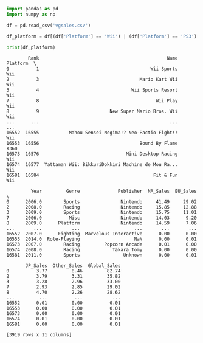 ```python
import pandas as pd
import numpy as np

df = pd.read_csv('vgsales.csv')

df_platform = df[(df['Platform'] == 'Wii') | (df['Platform'] == 'PS3') | (df['Platform'] == 'X360')]

print(df_platform)

```

            Rank                                               Name Platform  \
    0          1                                         Wii Sports      Wii   
    2          3                                     Mario Kart Wii      Wii   
    3          4                                  Wii Sports Resort      Wii   
    7          8                                           Wii Play      Wii   
    8          9                          New Super Mario Bros. Wii      Wii   
    ...      ...                                                ...      ...   
    16552  16555           Mahou Sensei Negima!? Neo-Pactio Fight!!      Wii   
    16553  16556                                     Bound By Flame     X360   
    16573  16576                                Mini Desktop Racing      Wii   
    16574  16577  Yattaman Wii: BikkuriDokkiri Machine de Mou Ra...      Wii   
    16581  16584                                          Fit & Fun      Wii   
    
             Year         Genre              Publisher  NA_Sales  EU_Sales  \
    0      2006.0        Sports               Nintendo     41.49     29.02   
    2      2008.0        Racing               Nintendo     15.85     12.88   
    3      2009.0        Sports               Nintendo     15.75     11.01   
    7      2006.0          Misc               Nintendo     14.03      9.20   
    8      2009.0      Platform               Nintendo     14.59      7.06   
    ...       ...           ...                    ...       ...       ...   
    16552  2007.0      Fighting  Marvelous Interactive      0.00      0.00   
    16553  2014.0  Role-Playing                    NaN      0.00      0.01   
    16573  2007.0        Racing         Popcorn Arcade      0.01      0.00   
    16574  2008.0        Racing            Takara Tomy      0.00      0.00   
    16581  2011.0        Sports                Unknown      0.00      0.01   
    
           JP_Sales  Other_Sales  Global_Sales  
    0          3.77         8.46         82.74  
    2          3.79         3.31         35.82  
    3          3.28         2.96         33.00  
    7          2.93         2.85         29.02  
    8          4.70         2.26         28.62  
    ...         ...          ...           ...  
    16552      0.01         0.00          0.01  
    16553      0.00         0.00          0.01  
    16573      0.00         0.00          0.01  
    16574      0.01         0.00          0.01  
    16581      0.00         0.00          0.01  
    
    [3919 rows x 11 columns]



```python

```
